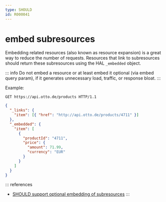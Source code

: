 ```yaml
---
type: SHOULD
id: R000041
---
```


# embed subresources

Embedding related resources (also known as resource expansion) is a great way to reduce the number of requests.
Resources that link to subresources should return these subresources using the HAL `_embedded` object.

::: info
Do not embed a resource or at least embed it optional (via embed query param), if it generates unnecessary load, traffic, or response bloat.
:::

Example:

```http request
GET https://api.otto.de/products HTTP/1.1
```

```json
{
  "_links": {
    "item": [{ "href": "http://api.otto.de/products/4711" }]
  },
  "_embedded": {
    "item": [
      {
        "productId": "4711",
        "price": {
          "amount": 71.99,
          "currency": "EUR"
        }
      }
    ]
  }
}
```

::: references

- [SHOULD support optional embedding of subresources](./guidelines/020_guidelines/060_resources/1020_should-support-optional-embedding-of-subresources.md)
  :::
